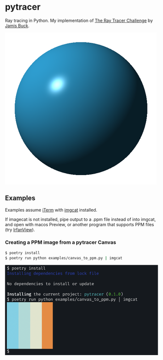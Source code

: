 # pytracer

Ray tracing in Python. My implementation of [The Ray Tracer Challenge](https://pragprog.com/titles/jbtracer/the-ray-tracer-challenge/) by [Jamis Buck](https://twitter.com/jamis).

![3d spheroid](examples/screenshots/sphere3d.png)

## Examples

Examples assume [iTerm](https://iterm2.com/) with [imgcat](https://pypi.org/project/imgcat/) installed.

If imagecat is not installed, pipe output to a .ppm file instead of into imgcat, and open with macos Preview, or another program that supports PPM files (try [IrfanView](https://www.irfanview.com/)).

### Creating a PPM image from a pytracer Canvas


```bash
$ poetry install
$ poetry run python examples/canvas_to_ppm.py | imgcat
```

![canvas to ppm example](examples/screenshots/canvas_to_ppm.png)
